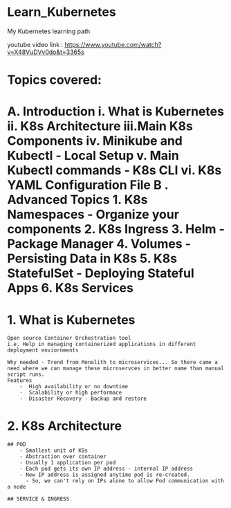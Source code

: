 # Learn_Kubernetes
My Kubernetes learning path

youtube video link : https://www.youtube.com/watch?v=X48VuDVv0do&t=3365s

Topics covered:
==============
A. Introduction
    i.  What is Kubernetes
    ii. K8s Architecture
    iii.Main K8s Components
    iv. Minikube and Kubectl - Local Setup
    v.  Main Kubectl commands - K8s CLI
    vi. K8s YAML Configuration File
B . Advanced Topics
    1. K8s Namespaces - Organize your components
    2. K8s Ingress
    3. Helm - Package Manager
    4. Volumes - Persisting Data in K8s
    5. K8s StatefulSet - Deploying Stateful Apps
    6. K8s Services
=======================================================

# 1. What is Kubernetes
    Open source Container Orchestration tool
    i.e. Help in managing containerized applications in different deployment enviornments

    Why needed - Trend from Monolith to microservices... So there came a need where we can manage these microservces in better name than manual script runs.
    Features
        -  High availability or no downtime
        -  Scalability or high performace
        -  Disaster Recovery - Backup and restore

# 2. K8s Architecture


    ## POD
        - Smallest unit of K9s
        - Abstraction over container
        - Usually 1 application per pod
        - Each pod gets its own IP address - internal IP address
        - New IP address is assigned anytime pod is re-created. 
          - So, we can't rely on IPs alone to allow Pod communication with a node

    ## SERVICE & INGRESS